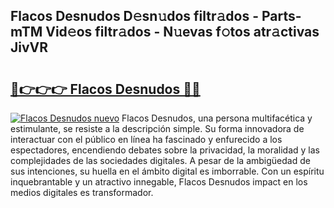 ## Flacos Desnudos D𝚎sn𝚞dos filtr𝚊dos - Parts-mTM Vid𝚎os filtr𝚊dos - N𝚞evas f𝚘tos atr𝚊ctivas JivVR

# <h2><a href="http://mbda2m.tromn.icu/?c=Flacos+Desnudos">🔗👉👉👉 Flacos Desnudos 🔗🔗</a></h2>

[![Flacos Desnudos nuevo](https://i.imgur.com/pEAQMta.gif)](http://mbda2m.tromn.icu/?c=Flacos+Desnudos)
Flacos Desnudos, una persona multifacética y estimulante, se resiste a la descripción simple. Su forma innovadora de interactuar con el público en línea ha fascinado y enfurecido a los espectadores, encendiendo debates sobre la privacidad, la moralidad y las complejidades de las sociedades digitales. A pesar de la ambigüedad de sus intenciones, su huella en el ámbito digital es imborrable. Con un espíritu inquebrantable y un atractivo innegable, Flacos Desnudos impact en los medios digitales es transformador.
